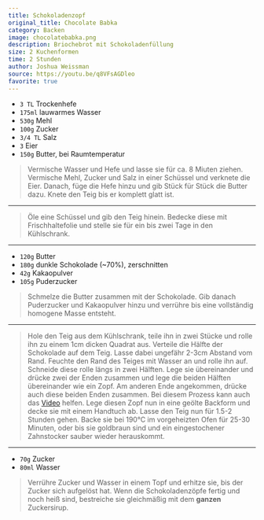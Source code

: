 ```yaml
---
title: Schokoladenzopf
original_title: Chocolate Babka
category: Backen
image: chocolatebabka.png
description: Briochebrot mit Schokoladenfüllung
size: 2 Kuchenformen
time: 2 Stunden
author: Joshua Weissman
source: https://youtu.be/q8VFsAGDleo
favorite: true
---
```


* `3 TL` Trockenhefe
* `175ml` lauwarmes Wasser
* `530g` Mehl
* `100g` Zucker
* `3/4 TL` Salz
* `3` Eier
* `150g` Butter, bei Raumtemperatur

> Vermische Wasser und Hefe und lasse sie für ca. 8 Miuten ziehen. Vermische Mehl, Zucker und Salz in einer Schüssel und verknete die Eier. Danach, füge die Hefe hinzu und gib Stück für Stück die Butter dazu. Knete den Teig bis er komplett glatt ist.

---

> Öle eine Schüssel und gib den Teig hinein. Bedecke diese mit Frischhaltefolie und stelle sie für ein bis zwei Tage in den Kühlschrank.

---

* `120g` Butter
* `180g` dunkle Schokolade (~70%), zerschnitten
* `42g` Kakaopulver
* `105g` Puderzucker

> Schmelze die Butter zusammen mit der Schokolade. Gib danach Puderzucker und Kakaopulver hinzu und verrühre bis eine vollständig homogene Masse entsteht.

---

> Hole den Teig aus dem Kühlschrank, teile ihn in zwei Stücke und rolle ihn zu einem 1cm dicken Quadrat aus. Verteile die Hälfte der Schokolade auf dem Teig. Lasse dabei ungefähr 2-3cm Abstand vom Rand. Feuchte den Rand des Teiges mit Wasser an und rolle ihn auf. Schneide diese rolle längs in zwei Hälften. Lege sie übereinander und drücke zwei der Enden zusammen und lege die beiden Hälften übereinander wie ein Zopf. Am anderen Ende angekommen, drücke auch diese beiden Enden zusammen. Bei diesem Prozess kann auch das [Video](https://youtu.be/q8VFsAGDleo?t=246) helfen. Lege diesen Zopf nun in eine geölte Backform und decke sie mit einem Handtuch ab. Lasse den Teig nun für 1.5-2 Stunden gehen.  Backe sie bei 190°C im vorgeheizten Ofen für 25-30 Minuten, oder bis sie goldbraun sind und ein eingestochener Zahnstocker sauber wieder herauskommt.

---

* `70g` Zucker
* `80ml` Wasser

> Verrühre Zucker und Wasser in einem Topf und erhitze sie, bis der Zucker sich aufgelöst hat. Wenn die Schokoladenzöpfe fertig und noch heiß sind, bestreiche sie gleichmäßig mit dem **ganzen** Zuckersirup.